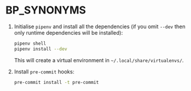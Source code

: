 # BP_SYNONYMS

1. Initialise `pipenv` and install all the dependencies (if you omit `--dev` then only runtime dependencies will be installed):
    ```sh
    pipenv shell
    pipenv install --dev
    ```
    This will create a virtual environment in `~/.local/share/virtualenvs/`.

1. Install `pre-commit` hooks:
    ```sh
    pre-commit install -t pre-commit
    ```
